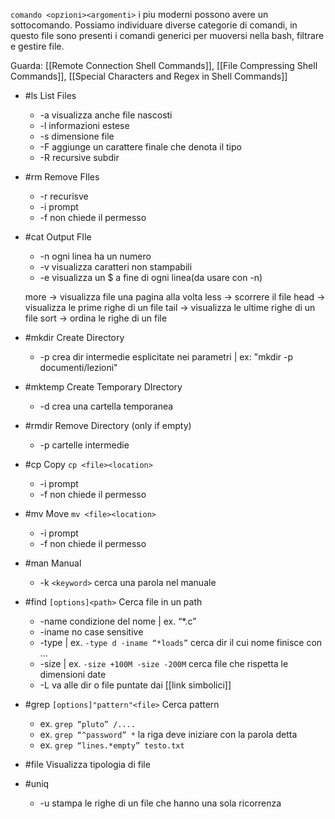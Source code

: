 `comando <opzioni><argomenti>`
i piu moderni possono avere un sottocomando.
Possiamo individuare diverse categorie di comandi, in questo file sono presenti i comandi generici per muoversi nella bash, filtrare e gestire file.

Guarda: [[Remote Connection Shell Commands]], [[File Compressing Shell Commands]], [[Special Characters and Regex in Shell Commands]]

- #ls List Files
	- -a visualizza anche file nascosti
	- -l informazioni estese
	- -s dimensione file
	- -F aggiunge un carattere finale che denota il tipo
	- -R recursive subdir
	
- #rm Remove FIles
	- -r recurisve
	- -i prompt
	- -f non chiede il permesso
	
- #cat Output FIle
	- -n ogni linea ha un numero
	- -v visualizza caratteri non stampabili
	- -e visualizza un $ a fine di ogni linea(da usare con -n)
	
	more -> visualizza file una pagina alla volta
	less -> scorrere il file
	head -> visualizza le prime righe di un file
	tail -> visualizza le ultime righe di un file
	sort -> ordina le righe di un file
	
- #mkdir Create Directory
	- -p crea dir intermedie esplicitate nei parametri | ex: "mkdir -p documenti/lezioni"
	
- #mktemp Create Temporary DIrectory
	- -d crea una cartella temporanea
	
- #rmdir Remove Directory (only if empty)
	- -p cartelle intermedie
	
- #cp Copy `cp <file><location>`
	- -i prompt
	- -f non chiede il permesso
	
- #mv Move `mv <file><location>`
	- -i prompt
	- -f non chiede il permesso
	
- #man Manual
	- -k `<keyword>` cerca una parola nel manuale
	
- #find `[options]<path>` Cerca file in un path
	- -name condizione del nome | ex. “*.c”
	- -iname no case sensitive
	- -type | ex. `-type d -iname “*loads”` cerca dir il cui nome finisce con ...
	- -size | ex. `-size +100M -size -200M` cerca file che rispetta le dimensioni date
	- -L va alle dir o file puntate dai [[link simbolici]]
	
- #grep `[options]"pattern"<file>` Cerca pattern
	- ex. `grep “pluto” /....`
	- ex. `grep “^password” *` la riga deve iniziare con la parola detta
	- ex. `grep “lines.*empty” testo.txt`
	
- #file Visualizza tipologia di file
- #uniq 
	- -u stampa le righe di un file che hanno una sola ricorrenza